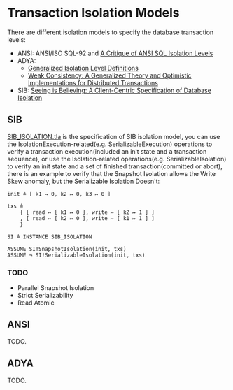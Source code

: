 # Transaction Isolation Models

There are different isolation models to specify the database transaction levels:

+ ANSI: ANSI/ISO SQL-92 and [A Critique of ANSI SQL Isolation Levels](https://www.microsoft.com/en-us/research/wp-content/uploads/2016/02/tr-95-51.pdf)
+ ADYA:
    + [Generalized Isolation Level Definitions](https://pmg.csail.mit.edu/papers/icde00.pdf)
    + [Weak Consistency: A Generalized Theory and Optimistic Implementations for Distributed Transactions](https://pmg.csail.mit.edu/papers/adya-phd.pdf)
+ SIB: [Seeing is Believing: A Client-Centric Specification of Database Isolation](https://www.cs.cornell.edu/lorenzo/papers/Crooks17Seeing.pdf)

## SIB

[SIB_ISOLATION.tla](./SIB_ISOLATION.tla) is the specification of SIB isolation model,
you can use the IsolationExecution-related(e.g. SerializableExecution) operations to verify a transaction execution(included an init state and a transaction sequence),
or use the Isolation-related operations(e.g. SerializableIsolation) to verify an init state and a set of finished transaction(committed or abort),
there is an example to verify that the Snapshot Isolation allows the Write Skew anomaly, but the Serializable Isolation Doesn't:
```tla
init ≜ [ k1 ↦ 0, k2 ↦ 0, k3 ↦ 0 ]

txs ≜
    { [ read ↦ [ k1 ↦ 0 ], write ↦ [ k2 ↦ 1 ] ]
    , [ read ↦ [ k2 ↦ 0 ], write ↦ [ k1 ↦ 1 ] ]
    }

SI ≜ INSTANCE SIB_ISOLATION

ASSUME SI!SnapshotIsolation(init, txs)
ASSUME ¬ SI!SerializableIsolation(init, txs)
```

### TODO

- Parallel Snapshot Isolation
- Strict Serializability
- Read Atomic

## ANSI

TODO.

## ADYA

TODO.
